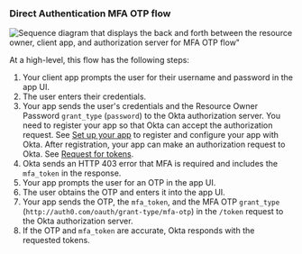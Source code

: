 ### Direct Authentication MFA OTP flow

<div class="full">

![Sequence diagram that displays the back and forth between the resource owner, client app, and authorization server for MFA OTP flow"](/img/authorization/oauth-mfaotp-grant-flow.png)

</div>

<!-- Source for image. Generated using http://www.plantuml.com/plantuml/uml/

skinparam monochrome true
actor "User" as user
participant "Client App (Your App)" as client
participant "Authorization Server (Okta) " as okta

autonumber "<b>#."
client -> user: Prompts user for username and password
user -> client: Enters credentials
client -> okta: Sends credentials and grant_type in /token request
okta -> client: Sends HTTP 403 error and mfa_token in response
client -> user: Prompts user for an OTP
user -> client: Obtains OTP and enters it
client -> okta: Sends OTP, mfa_token, grant_type in /token request
okta -> client: Sends access token (optionally refresh token)

-->

At a high-level, this flow has the following steps:

1. Your client app prompts the user for their username and password in the app UI.
1. The user enters their credentials.
1. Your app sends the user's credentials and the Resource Owner Password `grant_type` (`password`) to the Okta authorization server.
    You need to register your app so that Okta can accept the authorization request. See [Set up your app](#set-up-your-app) to register and configure your app with Okta. After registration, your app can make an authorization request to Okta. See [Request for tokens](#request-for-tokens).
1. Okta sends an HTTP 403 error that MFA is required and includes the `mfa_token` in the response.
1. Your app prompts the user for an OTP in the app UI.
1. The user obtains the OTP and enters it into the app UI.
1. Your app sends the OTP, the `mfa_token`, and the MFA OTP `grant_type` (`http://auth0.com/oauth/grant-type/mfa-otp`) in the `/token` request to the Okta authorization server.
1. If the OTP and `mfa_token` are accurate, Okta responds with the requested tokens.
